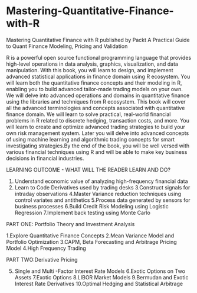 # Mastering-Quantitative-Finance-with-R
Mastering Quantitative Finance with R published by Packt
A Practical Guide to Quant Finance Modeling, Pricing and Validation


R is a powerful open source functional programming language that provides high-level operations in data analysis, graphics,
visualization, and data manipulation. With this book, you will learn to design, and implement advanced statistical applications
in finance domain using R ecosystem.
You will learn both the quantitative finance concepts and their modeling in R, enabling you to build advanced tailor-made 
trading models on your own. We will delve into advanced operations and domains in quantitative finance using the libraries and 
techniques from R ecosystem. This book will cover all the advanced terminologies and concepts associated with quantitative 
finance domain. We will learn to solve practical, real-world financial problems in R related to discrete hedging, transaction 
costs, and more. You will learn to create and optimize advanced trading strategies to build your own risk management system. 
Later you will delve into advanced concepts of using machine learning and algorithmic trading concepts for smart investigating 
strategies.By the end of the book, you will be well versed with various financial techniques using R and will be able to make 
key business decisions in financial industries.



LEARNING OUTCOME - WHAT WILL THE READER LEARN AND DO?
1. Understand economic value of analyzing high-frequency financial data
2. Learn to Code Derivatives used by trading desks
3.Construct signals for intraday observations
4.Master Variance reduction techniques using control variates and antithetics
5.Process data generated by sensors for business processes
6.Build Credit Risk Modeling using Logistic Regression
7.Implement back testing using Monte Carlo



PART ONE: Portfolio Theory and Investment Analysis
  
1.Explore Quantitative Finance Concepts
2.Mean Variance Model and Portfolio Optimization
3.CAPM, Beta Forecasting and Arbitrage Pricing Model
4.High Frequency Trading
 
PART TWO:Derivative Pricing

5. Single and Multi -Factor Interest Rate Models
6.Exotic Options on Two Assets
7.Exotic Options
8.LIBOR Market Models
9.Bermudan and Exotic Interest Rate Derivatives
10.Optimal Hedging and Statistical Arbitrage
